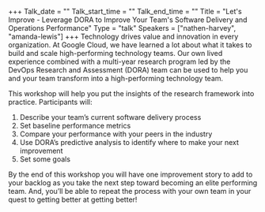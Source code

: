 +++
Talk_date = ""
Talk_start_time = ""
Talk_end_time = ""
Title = "Let's Improve - Leverage DORA to Improve Your Team's Software Delivery and Operations Performance"
Type = "talk"
Speakers = ["nathen-harvey", "amanda-lewis"]
+++
Technology drives value and innovation in every organization. At Google Cloud, we have learned a lot about what it takes to build and scale high-performing technology teams. Our own lived experience combined with a multi-year research program led by the DevOps Research and Assessment (DORA) team can be used to help you and your team transform into a high-performing technology team.

This workshop will help you put the insights of the research framework into practice. Participants will:

1. Describe your team’s current software delivery process
1. Set baseline performance metrics
1. Compare your performance with your peers in the industry
1. Use DORA’s predictive analysis to identify where to make your next improvement
1. Set some goals

By the end of this workshop you will have one improvement story to add to your backlog as you take the next step toward becoming an elite performing team. And, you’ll be able to repeat the process with your own team in your quest to getting better at getting better!